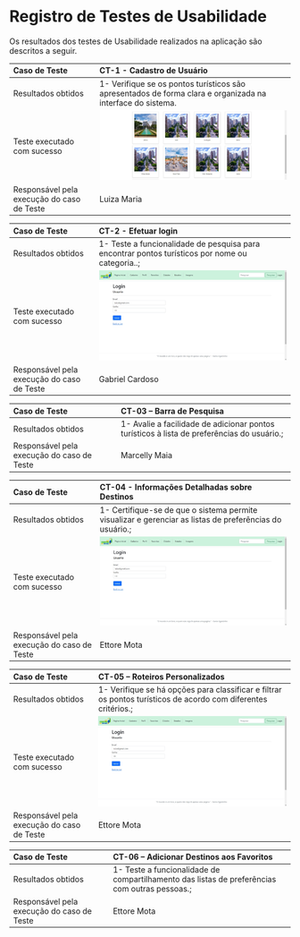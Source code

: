 # Registro de Testes de Usabilidade


Os resultados dos testes de Usabilidade realizados na aplicação são descritos a seguir.

|Caso de Teste    | CT-1 - Cadastro de Usuário|
|:---|:---|
| Resultados obtidos | 1- Verifique se os pontos turísticos são apresentados de forma clara e organizada na interface do sistema.<br>
| Teste executado com sucesso|![image](https://github.com/ICEI-PUC-Minas-PMV-ADS/pmv-ads-2024-1-e2-proj-int-t2-En-cantos_do_brasil/blob/main/docs/img/EncantosImagemTesteTelaInicia.jpg?raw=true) |
| Responsável pela execução do caso de Teste | Luiza Maria |

|Caso de Teste    | CT-2 - Efetuar login|
|:---|:---|
| Resultados obtidos | 1- Teste a funcionalidade de pesquisa para encontrar pontos turísticos por nome ou categoria..;<br>
| Teste executado com sucesso|![image](https://github.com/ICEI-PUC-Minas-PMV-ADS/pmv-ads-2024-1-e2-proj-int-t2-En-cantos_do_brasil/blob/main/docs/img/TelaTeste.jpeg?raw=true) |
| Responsável pela execução do caso de Teste | Gabriel Cardoso |

|Caso de Teste    | CT-03 – Barra de Pesquisa|
|:---|:---|
| Resultados obtidos | 1- Avalie a facilidade de adicionar pontos turísticos à lista de preferências do usuário.;<br>
| Responsável pela execução do caso de Teste | Marcelly Maia  |

|Caso de Teste    | CT-04 - Informações Detalhadas sobre Destinos|
|:---|:---|
| Resultados obtidos | 1- Certifique-se de que o sistema permite visualizar e gerenciar as listas de preferências do usuário.;<br>
| Teste executado com sucesso|![image](https://github.com/ICEI-PUC-Minas-PMV-ADS/pmv-ads-2024-1-e2-proj-int-t2-En-cantos_do_brasil/blob/main/docs/img/TelaTeste.jpeg?raw=true) |
| Responsável pela execução do caso de Teste | Ettore Mota   |

|Caso de Teste    | CT-05 – Roteiros Personalizados|
|:---|:---|
| Resultados obtidos | 1- Verifique se há opções para classificar e filtrar os pontos turísticos de acordo com diferentes critérios.;<br>
| Teste executado com sucesso|![image](https://github.com/ICEI-PUC-Minas-PMV-ADS/pmv-ads-2024-1-e2-proj-int-t2-En-cantos_do_brasil/blob/main/docs/img/TelaTeste.jpeg?raw=true) |
| Responsável pela execução do caso de Teste | Ettore Mota |

|Caso de Teste    | CT-06 – Adicionar Destinos aos Favoritos|
|:---|:---|
| Resultados obtidos | 1- Teste a funcionalidade de compartilhamento das listas de preferências com outras pessoas.;<br>
| Responsável pela execução do caso de Teste | Ettore Mota


